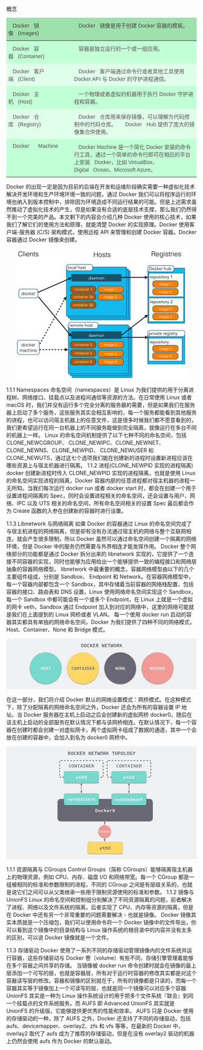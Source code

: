 概念

<style type="text/css">
.tg  {border-collapse:collapse;border-color:#bbb;border-spacing:0;}
.tg td{background-color:#E0FFEB;border-color:#bbb;border-style:solid;border-width:0px;color:#594F4F;
  font-family:Arial, sans-serif;font-size:14px;overflow:hidden;padding:10px 5px;word-break:normal;}
.tg th{background-color:#9DE0AD;border-color:#bbb;border-style:solid;border-width:0px;color:#493F3F;
  font-family:Arial, sans-serif;font-size:14px;font-weight:normal;overflow:hidden;padding:10px 5px;word-break:normal;}
.tg .tg-0lax{text-align:left;vertical-align:top}
.tg .tg-sjuo{background-color:#C2FFD6;text-align:left;vertical-align:top}
</style>
<table class="tg">
<thead>
  <tr>
    <th class="tg-0lax">&nbsp;&nbsp;&nbsp;Docker&nbsp;&nbsp;&nbsp;镜像&nbsp;&nbsp;&nbsp;(Images)&nbsp;&nbsp;&nbsp;&nbsp;&nbsp;&nbsp;</th>
    <th class="tg-0lax">&nbsp;&nbsp;&nbsp;Docker&nbsp;&nbsp;&nbsp;镜像是用于创建 Docker 容器的模板。&nbsp;&nbsp;&nbsp;&nbsp;</th>
  </tr>
</thead>
<tbody>
  <tr>
    <td class="tg-sjuo">&nbsp;&nbsp;&nbsp;Docker&nbsp;&nbsp;&nbsp;容器&nbsp;&nbsp;&nbsp;(Container)&nbsp;&nbsp;&nbsp;&nbsp;&nbsp;&nbsp;</td>
    <td class="tg-sjuo">&nbsp;&nbsp;&nbsp;容器是独立运行的一个或一组应用。&nbsp;&nbsp;&nbsp;&nbsp;&nbsp;&nbsp;</td>
  </tr>
  <tr>
    <td class="tg-0lax">&nbsp;&nbsp;&nbsp;Docker&nbsp;&nbsp;&nbsp;客户端&nbsp;&nbsp;&nbsp;(Client)&nbsp;&nbsp;&nbsp;&nbsp;&nbsp;&nbsp;</td>
    <td class="tg-0lax">&nbsp;&nbsp;&nbsp;Docker&nbsp;&nbsp;&nbsp;客户端通过命令行或者其他工具使用 Docker API 与 Docker 的守护进程通信。&nbsp;&nbsp;&nbsp;&nbsp;</td>
  </tr>
  <tr>
    <td class="tg-sjuo">&nbsp;&nbsp;&nbsp;Docker&nbsp;&nbsp;&nbsp;主机&nbsp;&nbsp;&nbsp;(Host)&nbsp;&nbsp;&nbsp;&nbsp;&nbsp;&nbsp;</td>
    <td class="tg-sjuo">&nbsp;&nbsp;&nbsp;一个物理或者虚拟的机器用于执行 Docker 守护进程和容器。&nbsp;&nbsp;&nbsp;&nbsp;</td>
  </tr>
  <tr>
    <td class="tg-0lax">&nbsp;&nbsp;&nbsp;Docker&nbsp;&nbsp;&nbsp;仓库&nbsp;&nbsp;&nbsp;(Registry)&nbsp;&nbsp;&nbsp;&nbsp;&nbsp;&nbsp;</td>
    <td class="tg-0lax">&nbsp;&nbsp;&nbsp;Docker&nbsp;&nbsp;&nbsp;仓库用来保存镜像，可以理解为代码控制中的代码仓库。&nbsp;&nbsp;&nbsp;&nbsp;&nbsp;&nbsp;Docker&nbsp;&nbsp;&nbsp;Hub 提供了庞大的镜像集合供使用。&nbsp;&nbsp;&nbsp;&nbsp;&nbsp;&nbsp;</td>
  </tr>
  <tr>
    <td class="tg-sjuo">&nbsp;&nbsp;&nbsp;Docker&nbsp;&nbsp;&nbsp;&nbsp;&nbsp;&nbsp;Machine&nbsp;&nbsp;&nbsp;&nbsp;&nbsp;&nbsp;</td>
    <td class="tg-sjuo">&nbsp;&nbsp;&nbsp;Docker Machine 是一个简化 Docker 安装的命令行工具，通过一个简单的命令行即可在相应的平台上安装&nbsp;&nbsp;&nbsp;Docker，比如 VirtualBox、 Digital&nbsp;&nbsp;&nbsp;Ocean、Microsoft Azure。&nbsp;&nbsp;&nbsp;&nbsp;</td>
  </tr>
</tbody>
</table>

Docker 的出现一定是因为目前的后端在开发和运维阶段确实需要一种虚拟化技术解决开发环境和生产环境环境一致的问题，通过 Docker 我们可以将程序运行的环境也纳入到版本控制中，排除因为环境造成不同运行结果的可能。但是上述需求虽然推动了虚拟化技术的产生，但是如果没有合适的底层技术支撑，那么我们仍然得不到一个完美的产品。本文剩下的内容会介绍几种 Docker 使用的核心技术，如果我们了解它们的使用方法和原理，就能清楚 Docker 的实现原理。Docker 使用客户端-服务器 (C/S) 架构模式，使用远程 API 来管理和创建 Docker 容器。Docker 容器通过 
Docker 镜像来创建。 
<div align=center>

![1589091392129.png](..\images\1589091392129.png)

</div>
1.1.1	Namespaces 
命名空间（namespaces）是 Linux 为我们提供的用于分离进程树、网络接口、挂载点以及进程间通信等资源的方法。在日常使用 Linux 或者 macOS 时，我们并没有运行多个完全分离的服务器的需要，但是如果我们在服务器上启动了多个服务，这些服务其实会相互影响的，每一个服务都能看到其他服务的进程，也可以访问宿主机器上的任意文件，这是很多时候我们都不愿意看到的，
我们更希望运行在同一台机器上的不同服务能做到完全隔离，就像运行在多台不同的机器上一样。 
Linux 的命名空间机制提供了以下七种不同的命名空间，包括 CLONE_NEWCGROUP、
CLONE_NEWIPC、CLONE_NEWNET、CLONE_NEWNS、CLONE_NEWPID、
CLONE_NEWUSER 和 CLONE_NEWUTS，通过这七个选项我们能在创建新的进程时设置新进程应该在哪些资源上与宿主机器进行隔离。 
1.1.2	进程(CLONE_NEWPID 实现的进程隔离) 
docker 创建新进程时传入 CLONE_NEWPID 实现的进程隔离，也就是使用 Linux 的命名空间实现进程的隔离，Docker 容器内部的任意进程都对宿主机器的进程一无所知。当我们每次运行 docker run 或者 docker start 时，都会在创建一个用于设置进程间隔离的 Spec，同时会设置进程相关的命名空间，还会设置与用户、网络、IPC 以及 UTS 相关的命名空间，所有命名空间相关的设置 Spec 最后都会作为 Create 函数的入参在创建新的容器时进行设置。 
 
1.1.3	Libnetwork 与网络隔离 
如果 Docker 的容器通过 Linux 的命名空间完成了与宿主机进程的网络隔离，但是却有没有办法通过宿主机的网络与整个互联网相连，就会产生很多限制，所以 Docker 虽然可以通过命名空间创建一个隔离的网络环境，但是 Docker 中的服务仍然需要与外界相连才能发挥作用。 
Docker 整个网络部分的功能都是通过 Docker 拆分出来的 libnetwork 实现的，它提供了一个连接不同容器的实现，同时也能够为应用给出一个能够提供一致的编程接口和网络层抽象的容器网络模型。 
 libnetwork 中最重要的概念，容器网络模型由以下的几个主要组件组成，分别是 Sandbox、 Endpoint 和 Network。在容器网络模型中，每一个容器内部都包含一个 Sandbox，其中存储着当前容器的网络栈配置，包括容器的接口、路由表和 DNS 设置，Linux 使用网络命名空间实现这个 Sandbox，每一个 Sandbox 中都可能会有一个或多个 Endpoint，在 Linux 上就是一个虚拟的网卡 veth，Sandbox 通过 Endpoint 加入到对应的网络中，这里的网络可能就是我们在上面提到的 Linux 网桥或者 VLAN。 
每一个使用 docker run 启动的容器其实都具有单独的网络命名空间，Docker 为我们提供了四种不同的网络模式，Host、Container、None 和 Bridge 模式。
<div align=center>

![1589091424448.png](..\images\1589091424448.png)

</div>

在这一部分，我们将介绍 Docker 默认的网络设置模式：网桥模式。在这种模式下，除了分配隔离的网络命名空间之外，Docker 还会为所有的容器设置 IP 地址。当 Docker 服务器在主机上启动之后会创建新的虚拟网桥 docker0，随后在该主机上启动的全部服务在默认情况下都与该网桥相连。在默认情况下，每一个容器在创建时都会创建一对虚拟网卡，两个虚拟网卡组成了数据的通道，其中一个会放在创建的容器中，会加入到名为 docker0 网桥中。 
<div align=center>

![1589091458661.png](..\images\1589091458661.png)

</div>

1.1.1	资源隔离与 CGroups 
Control Groups（简称 CGroups）能够隔离宿主机器上的物理资源，例如 CPU、内存、磁盘 I/O 和网络带宽。每一个 CGroup 都是一组被相同的标准和参数限制的进程，不同的 CGroup 之间是有层级关系的，也就是说它们之间可以从父类继承一些用于限制资源使用的标准和参数。 
1.1.2	镜像与 UnionFS 
Linux 的命名空间和控制组分别解决了不同资源隔离的问题，前者解决了进程、网络以及文件系统的隔离，后者实现了 CPU、内存等资源的隔离，但是在 Docker 中还有另一个非常重要的问题需要解决 - 也就是镜像。 
Docker 镜像其实本质就是一个压缩包，我们可以使用命令将一个 Docker 镜像中的文件导出，你可以看到这个镜像中的目录结构与 Linux 操作系统的根目录中的内容并没有太多的区别，可以说 
Docker 镜像就是一个文件。 
 
1.1.3	存储驱动 
Docker 使用了一系列不同的存储驱动管理镜像内的文件系统并运行容器，这些存储驱动与 
Docker 卷（volume）有些不同，存储引擎管理着能够在多个容器之间共享的存储。 
当镜像被 docker run 命令创建时就会在镜像的最上层添加一个可写的层，也就是容器层，所有对于运行时容器的修改其实都是对这个容器读写层的修改。容器和镜像的区别就在于，所有的镜像都是只读的，而每一个容器其实等于镜像加上一个可读写的层，也就是同一个镜像可以对应多个容器 
UnionFS 其实是一种为 Linux 操作系统设计的用于把多个文件系统『联合』到同一个挂载点的文件系统服务。而 AUFS 即 Advanced UnionFS 其实就是 UnionFS 的升级版，它能够提供更优秀的性能和效率。 
AUFS 只是 Docker 使用的存储驱动的一种，除了 AUFS 之外，Docker 还支持了不同的存储驱动，包括 aufs、devicemapper、overlay2、zfs 和 vfs 等等，在最新的 Docker 中，overlay2 取代了 aufs 成为了推荐的存储驱动，但是在没有 overlay2 驱动的机器上仍然会使用 aufs 作为 Docker 的默认驱动。 
